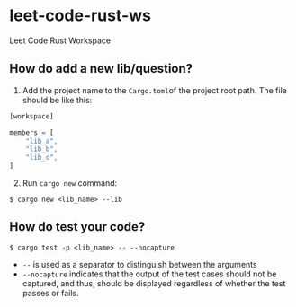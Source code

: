 # leet-code-rust-ws

Leet Code Rust Workspace

## How do add a new lib/question?

1. Add the project name to the `Cargo.toml`of the project root path. The file should be like this:

```Rust
[workspace]

members = [
    "lib_a",
    "lib_b",
    "lib_c",
]

```

2. Run `cargo new` command:  

```console
$ cargo new <lib_name> --lib 
```

## How do test your code?

```console
$ cargo test -p <lib_name> -- --nocapture
```

- `--` is used as a separator to distinguish between the arguments 
- `--nocapture` indicates that the output of the test cases should not be captured, and thus, should be displayed regardless of whether the test passes or fails.